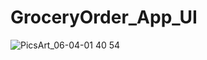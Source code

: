 # GroceryOrder_App_UI
![PicsArt_06-04-01 40 54](https://user-images.githubusercontent.com/49603163/58865561-64922980-86d4-11e9-94f2-0f3232b680f7.jpg)

